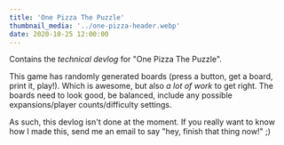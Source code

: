 ```yaml
---
title: 'One Pizza The Puzzle'
thumbnail_media: '../one-pizza-header.webp'
date: 2020-10-25 12:00:00
---
```


Contains the _technical devlog_ for "One Pizza The Puzzle". 

This game has randomly generated boards (press a button, get a board, print it, play!). Which is awesome, but also _a lot of work_ to get right. The boards need to look good, be balanced, include any possible expansions/player counts/difficulty settings.

As such, this devlog isn't done at the moment. If you really want to know how I made this, send me an email to say "hey, finish that thing now!" ;)